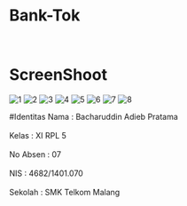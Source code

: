 # Bank-Tok<br><br>

# ScreenShoot<br>
![1](https://i.imgsafe.org/bcd63631ba.jpg)
![2](https://i.imgsafe.org/bcd63e1c67.jpg)
![3](https://i.imgsafe.org/bcd641e1a4.jpg)
![4](https://i.imgsafe.org/bcd646a057.jpg)
![5](https://i.imgsafe.org/bcd65f15f3.jpg)
![6](https://i.imgsafe.org/bcd658c3d3.jpg)
![7](https://i.imgsafe.org/bcd6694393.jpg)
![8](https://i.imgsafe.org/bcd6687242.jpg)


#Identitas
 Nama  : Bacharuddin Adieb Pratama<br><br>
 Kelas : XI RPL 5<br><br>
 No Absen : 07<br><br>
 NIS : 4682/1401.070<br><br>
 Sekolah : SMK Telkom Malang<br><br>
